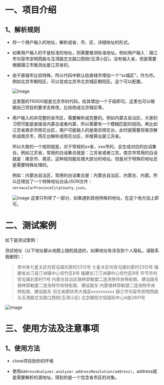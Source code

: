 # 一、项目介绍

## 1、解析规则

- 将一个用户输入的地址，解析成省、市、区、详细地址的形式。

- 如果用户输入的不是标准的地址，则需要推测标准地址。例如用户输入：镇江市句容市崇明西路与玉清路交叉路口西侧(玉清小区)，没有输入省，但是需要根据镇江市推测出是江苏省的。

- 由于直辖市比较特殊，所以代码中默认给直辖市增加一个“xx城区”，作为市。例如北京市朝阳区，可以变成北京市北京城区朝阳区。这个可以配置。
  
  ![image](https://github.com/weitw/address-analyzer/assets/41028506/d1e76d58-4f1a-4734-978f-32c11adf218b)
  
  这里面的110000就是北京市的代码，给其增加一个子级即可。这里也可以根据自己项目的要求去修改，比如改成北京辖区等。

- 用户输入的非完整的省市区，需要解析成完整的。例如内蒙古自治区，大家的习惯可能是直接说内蒙古或者内蒙，所以需要有一个模糊匹配的规则。再比如江苏省南京市雨花台区，用户可能输入的是南京雨花台，此时就需要将南京解析成南京市，雨花台解析成雨花台区，并推算出是江苏省。
  
  所以大致的一个规则就是，对于常规的xx省，xxx市的，会生成对应的白话集合。例如江苏省，常用的白话集合就是：江苏省或者江苏。南京市常用的白话就是：南京市、南京。这种规则能处理大部分的地址。但是对于特殊的地址还是需要特殊处理的。
  
  例如：内蒙古自治区，常用的白话集合是：内蒙古自治区、内蒙古、内蒙。所以还增加了一个特殊地址白话JSON文件：`vernacularProvinceCityCounty.json`，
  
  ![image](https://github.com/weitw/address-analyzer/assets/41028506/c394a341-1f59-4872-9c87-d71472d44f99)
这里只列举了一部分，如果遇到其他特殊的地址，在这个地方加上即可。

# 二、测试案例

如下是测试案例：

测试地址（以下地址都从地图上随机挑选的，如果地址有涉及到个人隐私，请联系我删除）：

> 贵州省七星关区何官屯镇刘家村2312号
> 七星关区何官屯镇刘家村2312号
> 福建省长汀县汀洲镇中心坝竹区8号
> 福建长汀汀洲镇中心坝竹区8号
> 毕节市何官屯镇刘家村11号
> 内蒙古自治区锡林郭勒盟二连浩特市肯特街南、建设路东
> 锡林郭勒盟二连浩特市肯特街南、建设路东
> 内蒙锡林郭勒盟二连浩特市肯特街南、建设路东
> 河北省廊坊市大城县xxxxxxxxxx
> 镇江市句容市崇明西路与玉清路交叉路口西侧(玉清小区)
> 北京朝阳方恒国际中心A座2601号

![image](https://github.com/weitw/address-analyzer/assets/41028506/81667fca-56f2-4ac9-9701-1179b9551fc4)

# 三、使用方法及注意事项

## 1、使用方法

- clone项目到你的环境

- 使用`AddressAnalyzer.analyzer.addressResolution(address)`，address就是需要解析的源地址。得到的是一个包含省市区的对象。
